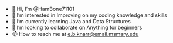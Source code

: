 - 👋 Hi, I’m @HamBone71101
- 👀 I’m interested in Improving on my coding knowledge and skills
- 🌱 I’m currently learning Java and Data Structures
- 💞️ I’m looking to collaborate on Anything for beginners
- 📫 How to reach me at e.b.knarr@email.msmary.edu

<!---
HamBone71101/HamBone71101 is a ✨ special ✨ repository because its `README.md` (this file) appears on your GitHub profile.
You can click the Preview link to take a look at your changes.
--->
